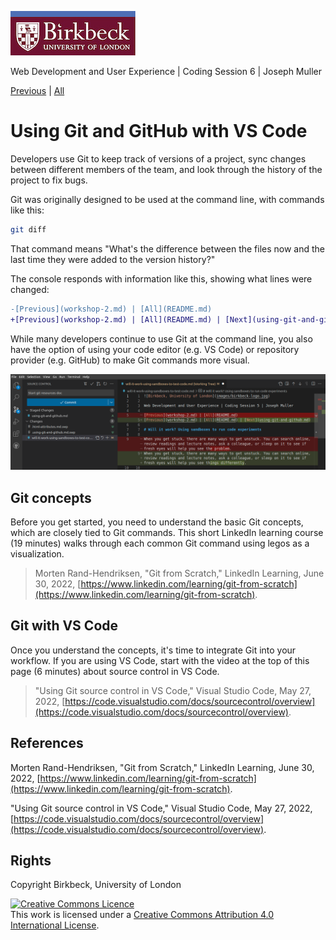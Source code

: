 ![Birkbeck, University of London](images/birkbeck-logo.jpg)

Web Development and User Experience | Coding Session 6 | Joseph Muller

[Previous](html-page-structures.md) | [All](README.md)

# Using Git and GitHub with VS Code

Developers use Git to keep track of versions of a project, sync changes between different members of the team, and look through the history of the project to fix bugs.

Git was originally designed to be used at the command line, with commands like this:

```bash
git diff
```

That command means "What's the difference between the files now and the last time they were added to the version history?"

The console responds with information like this, showing what lines were changed:

```diff
-[Previous](workshop-2.md) | [All](README.md)
+[Previous](workshop-2.md) | [All](README.md) | [Next](using-git-and-github.md)
```

While many developers continue to use Git at the command line, you also have the option of using your code editor (e.g. VS Code) or repository provider (e.g. GitHub) to make Git commands more visual.

![VS Code's source control tool for Git](images/git-vs-code-diff.png)

## Git concepts
Before you get started, you need to understand the basic Git concepts, which are closely tied to Git commands. This short LinkedIn learning course (19 minutes) walks through each common Git command using legos as a visualization.

> Morten Rand-Hendriksen, "Git from Scratch," LinkedIn Learning, June 30, 2022, [https://www.linkedin.com/learning/git-from-scratch](https://www.linkedin.com/learning/git-from-scratch).

## Git with VS Code
Once you understand the concepts, it's time to integrate Git into your workflow. If you are using VS Code, start with the video at the top of this page (6 minutes) about source control in VS Code.

> "Using Git source control in VS Code," Visual Studio Code, May 27, 2022, [https://code.visualstudio.com/docs/sourcecontrol/overview](https://code.visualstudio.com/docs/sourcecontrol/overview).

## References
Morten Rand-Hendriksen, "Git from Scratch," LinkedIn Learning, June 30, 2022, [https://www.linkedin.com/learning/git-from-scratch](https://www.linkedin.com/learning/git-from-scratch).

"Using Git source control in VS Code," Visual Studio Code, May 27, 2022, [https://code.visualstudio.com/docs/sourcecontrol/overview](https://code.visualstudio.com/docs/sourcecontrol/overview).

## Rights
Copyright Birkbeck, University of London

<a rel="license" href="http://creativecommons.org/licenses/by/4.0/"><img alt="Creative Commons Licence" src="https://i.creativecommons.org/l/by/4.0/88x31.png" /></a><br />This work is licensed under a <a rel="license" href="http://creativecommons.org/licenses/by/4.0/">Creative Commons Attribution 4.0 International License</a>.
